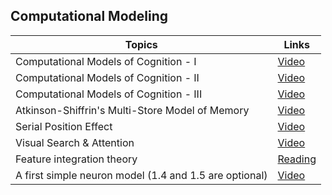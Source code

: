 ## Computational Modeling

| Topics | Links |
| ------ | ------ |
| Computational Models of Cognition - I | [Video](https://www.youtube.com/watch?v=TFyAEHk5asY) |
| Computational Models of Cognition - II | [Video](https://www.youtube.com/watch?v=KMNNU3Y0Xo8) |
| Computational Models of Cognition - III | [Video](https://www.youtube.com/watch?v=VPT73em9Nuc) |
| Atkinson-Shiffrin's Multi-Store Model of Memory | [Video](https://www.youtube.com/watch?v=GECW-H33P2c) |
| Serial Position Effect | [Video](https://www.youtube.com/watch?v=jEUoQVN80Jw) |
| Visual Search & Attention | [Video](https://www.youtube.com/watch?v=7OC5ejQSyg4) |
| Feature integration theory | [Reading](https://en.wikipedia.org/wiki/Feature_integration_theory) |
| A first simple neuron model (1.4 and 1.5 are optional) | [Video](https://www.youtube.com/watch?v=uE9_1b4gE3A&list=PLkg2lh56bQ-8LXoPY9aHKVC68B-aDDJMQ) |
